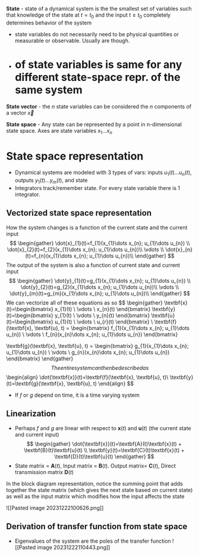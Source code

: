 **State** - state of a dynamical system is the the smallest set of variables such that knowledge of the state at $t=t_{0}$ and the input $t\geq t_{0}$ completely determines behavior of the system 
- state variables do not necessarily need to be physical quantities or measurable or observable. Usually are though.
-  # of state variables is same for any different state-space repr. of the same system

**State vector** - the $n$ state variables can be considered the $n$ components of a vector $\vec{x}$

**State space** - Any state can be represented by a point in n-dimensional state space. Axes are state variables $x_{1}\dots x_{n}$

# State space representation
- Dynamical systems are modeled with 3 types of vars: inputs $u_{1}(t)\dots u_{n}(t)$, outputs $y_{1}(t)\dots y_{m}(t)$, and state
- Integrators track/remember state. For every state variable there is 1 integrator.

## Vectorized state space representation
How the system changes is a function of the current state and the current input
$$
\begin{gather}
\dot{x}_{1}(t)=f_{1}(x_{1}\dots x_{n}; u_{1}\dots u_{n}) \\
\dot{x}_{2}(t)=f_{2}(x_{1}\dots x_{n}; u_{1}\dots u_{n})\\
\vdots \\
\dot{x}_{n}(t)=f_{n}(x_{1}\dots x_{n}; u_{1}\dots u_{n})\\
\end{gather}
$$
The output of the system is also a function of current state and current input
$$
\begin{gather}
\dot{y}_{1}(t)=g_{1}(x_{1}\dots x_{n}; u_{1}\dots u_{n}) \\
\dot{y}_{2}(t)=g_{2}(x_{1}\dots x_{n}; u_{1}\dots u_{n})\\
\vdots \\
\dot{y}_{m}(t)=g_{m}(x_{1}\dots x_{n}; u_{1}\dots u_{n})\\
\end{gather}
$$
We can vectorize all of these equations as so
$$
\begin{gather}
\textbf{x}(t)=\begin{bmatrix}
x_{1}(t)  \\
\vdots \\
x_{n}(t)
\end{bmatrix}
\textbf{y}(t)=\begin{bmatrix}
y_{1}(t)  \\
\vdots \\
y_{n}(t)
\end{bmatrix}
\textbf{u}(t)=\begin{bmatrix}
u_{1}(t) \\
\vdots \\
u_{r}(t)
\end{bmatrix}
 \\
\textbf{f}(\textbf{x}, \textbf{u}, t) = \begin{bmatrix}
f_{1}(x_{1}\dots x_{n}; u_{1}\dots u_{n}) \\
\vdots \\
f_{n}(x_{n}\dots x_{n}; u_{1}\dots u_{n})
\end{bmatrix}

\textbf{g}(\textbf{x}, \textbf{u}, t) = \begin{bmatrix}
g_{1}(x_{1}\dots x_{n}; u_{1}\dots u_{n}) \\
\vdots \\
g_{n}(x_{n}\dots x_{n}; u_{1}\dots u_{n})
\end{bmatrix}
\end{gather}
$$
The entire system can then be described as
$$
\begin{align}
\dot{\textbf{x}}(t)=\textbf{f}(\textbf{x}, \textbf{u}, t)\\
\textbf{y}(t)=\textbf{g}(\textbf{x}, \textbf{u}, t)
\end{align}
$$
- If $f$ or $g$ depend on time, it is a time varying system
## Linearization
- Perhaps $f$ and $g$ are linear with respect to $\textbf{x}(t)$ and $\textbf{u}(t)$ (the current state and current input) 
$$
\begin{gather}
\dot{\textbf{x}}(t)=\textbf{A}(t)\textbf{x}(t) + \textbf{B}(t)\textbf{u}(t) \\
\textbf{y}(t)=\textbf{C}(t)\textbf{x}(t) + \textbf{D}(t)\textbf{u}(t)
\end{gather}
$$
- State matrix = $\textbf{A}(t)$, Input matrix = $\textbf{B}(t)$. Output matrix= $\textbf{C}(t)$, Direct transmission matrix $\textbf{D}(t)$

In the block diagram representation, notice the summing point that adds together the state matrix (which gives the next state based on current state) as well as the input matrix which modifies how the input affects the state

![[Pasted image 20231222100626.png]]

## Derivation of transfer function from state space
- Eigenvalues of the system are the poles of the transfer function
![[Pasted image 20231222110443.png]]